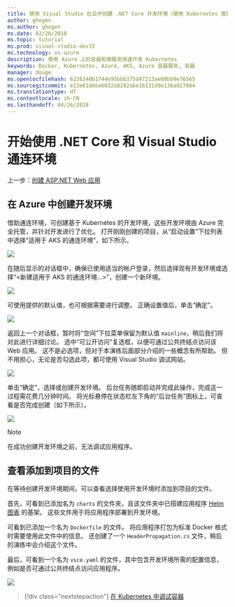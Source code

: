 ```yaml
---
title: 使用 Visual Studio 在云中创建 .NET Core 开发环境（使用 Kubernetes 管理其中的容器）- 第 3 步 - 创建 Kubernetes 开发环境 | Microsoft Docs
author: ghogen
ms.author: ghogen
ms.date: 02/20/2018
ms.topic: tutorial
ms.prod: visual-studio-dev15
ms.technology: vs-azure
description: 使用 Azure 上的容器和微服务快速开发 Kubernetes
keywords: Docker, Kubernetes, Azure, AKS, Azure 容器服务, 容器
manager: douge
ms.openlocfilehash: 6226340b1744e95bbb375d47213ae00bb9e76565
ms.sourcegitcommit: e13e61ddea6032a8282abe16131d9e136a927984
ms.translationtype: HT
ms.contentlocale: zh-CN
ms.lasthandoff: 04/26/2018
---
```

# <a name="get-started-on-connected-environment-with-net-core-and-visual-studio"></a>开始使用 .NET Core 和 Visual Studio 通连环境

上一步：[创建 ASP.NET Web 应用](get-started-netcore-visualstudio-02.md)

## <a name="create-a-dev-environment-in-azure"></a>在 Azure 中创建开发环境
借助通连环境，可创建基于 Kubernetes 的开发环境，这些开发环境由 Azure 完全托管，并针对开发进行了优化。 打开刚刚创建的项目，从“启动设置”下拉列表中选择“适用于 AKS 的通连环境”，如下所示。

![](images/LaunchSettings.png)

在随后显示的对话框中，确保已使用适当的帐户登录，然后选择现有开发环境或选择“<新建适用于 AKS 的通连环境...>”，创建一个新环境。

![](images/ConnectedEnvDialog.png)

可使用提供的默认值，也可根据需要进行调整。 正确设置值后，单击“确定”。

![](images/NewEnvDialog.png)

返回上一个对话框，暂时将“空间”下拉菜单保留为默认值 `mainline`，稍后我们将对此进行详细讨论。 选中“可公开访问”复选框，以便可通过公共终结点访问该 Web 应用。 这不是必选项，但对于本演练后面部分介绍的一些概念有所帮助。 但不用担心，无论是否勾选此项，都可使用 Visual Studio 调试网站。

![](images/ConnectedEnvDialog2.png)

单击“确定”，选择或创建开发环境。 后台任务随即启动并完成此操作，完成这一过程需花费几分钟时间。 将光标悬停在状态栏左下角的“后台任务”图标上，可查看是否完成创建（如下所示）。

![](images/BackgroundTasks.png)

> [!Note]
在成功创建开发环境之前，无法调试应用程序。

## <a name="look-at-the-files-added-to-project"></a>查看添加到项目的文件
在等待创建开发环境期间，可以查看选择使用开发环境时添加到项目的文件。

首先，可看到已添加名为 `charts` 的文件夹，且该文件夹中已搭建应用程序 [Helm 图表](https://docs.helm.sh) 的基架。 这些文件用于将应用程序部署到开发环境。

可看到已添加一个名为 `Dockerfile` 的文件。 将应用程序打包为标准 Docker 格式时需要使用此文件中的信息。 还创建了一个 `HeaderPropagation.cs` 文件，稍后的演练中会介绍这个文件。 

最后，可看到一个名为 `vsce.yaml` 的文件，其中包含开发环境所需的配置信息，例如是否可通过公共终结点访问应用程序。

![](images/ProjectFiles.png)

> [!div class="nextstepaction"]
> [在 Kubernetes 中调试容器](get-started-netcore-visualstudio-04.md)